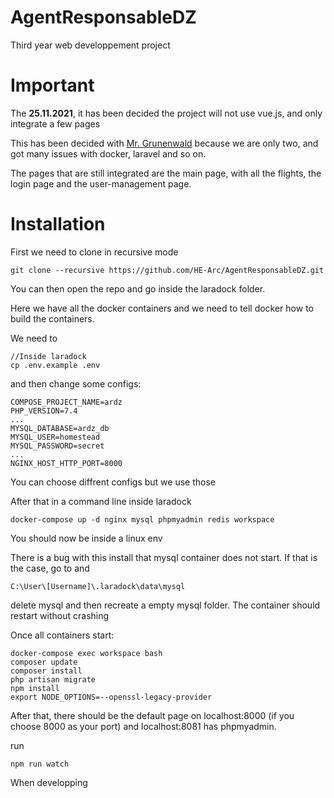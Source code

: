 # AgentResponsableDZ

Third year web developpement project

# Important

The **25.11.2021**, it has been decided the project will not use vue.js, and only integrate a few pages

This has been decided with [Mr. Grunenwald](https://github.com/grunenwald) because we are only two, and got many issues with docker, laravel and so on.

The pages that are still integrated are the main page, with all the flights, the login page and the user-management page.

# Installation

First we need to clone in recursive mode

```
git clone --recursive https://github.com/HE-Arc/AgentResponsableDZ.git
```

You can then open the repo and go inside the laradock folder.

Here we have all the docker containers and we need to tell docker how to build the containers. 

We need to

```
//Inside laradock
cp .env.example .env
```

and then change some configs:
```
COMPOSE_PROJECT_NAME=ardz
PHP_VERSION=7.4
...
MYSQL_DATABASE=ardz_db
MYSQL_USER=homestead
MYSQL_PASSWORD=secret
...
NGINX_HOST_HTTP_PORT=8000

```

You can choose diffrent configs but we use those

After that in a command line inside laradock
```
docker-compose up -d nginx mysql phpmyadmin redis workspace
```

You should now be inside a linux env

There is a bug with this install that mysql container does not start. If that is the case, go to and 
```
C:\User\[Username]\.laradock\data\mysql
```

delete mysql and then recreate a empty mysql folder. The container should restart without crashing

Once all containers start:
```
docker-compose exec workspace bash
composer update
composer install
php artisan migrate
npm install
export NODE_OPTIONS=--openssl-legacy-provider
```



After that, there should be the default page on localhost:8000 (if you choose 8000 as your port) and localhost:8081 has phpmyadmin.

run
```
npm run watch
```
When developping
